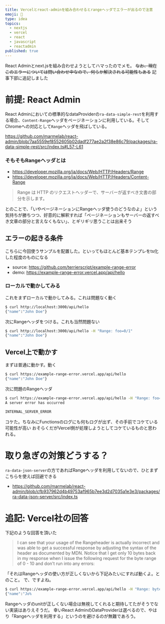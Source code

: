 ```yaml
---
title: Vercelとreact-adminを組み合わせるとrangeヘッダでエラーが出るので注意
emoji: 🥀
type: idea
topics:
  - nextjs
  - vercel
  - react
  - javascript
  - reactadmin
published: true
---
```


React Adminとnext.jsを組み合わせようとしてハマったのでメモ。
~~なお、現在このエラーについては問い合わせ中なので、何らか解決される可能性もある~~ 記事下部に追記しました

# 前提: React Admin

React Adminにおいての標準的なdataProviderの`ra-data-simple-rest`を利用する場合、`Content-Range`ヘッダをページネーションに利用している。そしてChromeへの対応として`Range`ヘッダを飛ばしている。

https://github.com/marmelab/react-admin/blob/7aa5559ef8552605b02dadf277ae2a2f38e86c79/packages/ra-data-simple-rest/src/index.ts#L57-L61


### そもそもRangeヘッダとは

* https://developer.mozilla.org/ja/docs/Web/HTTP/Headers/Range
* https://developer.mozilla.org/ja/docs/Web/HTTP/Headers/Content-Range

> Range は HTTP のリクエストヘッダーで、サーバーが返すべき文書の部分を示します。

とのことで、「いやページネーションにRangeヘッダ使うのどうなのよ」という気持ちが勝ちつつ、好意的に解釈すれば「ページネーションもサーバーの返すべき文章の部分と言えなくもない」、とギリギリ思うことは出来そう

## エラーの起きる条件

こちらに今回使うサンプルを配置した。といってもほとんど基本テンプレをts化した程度のものになる
* source: https://github.com/terrierscript/example-range-error
* demo: https://example-range-error.vercel.app/api/hello



### ローカルで動かしてみる
これをまずローカルで動かしてみる。これは問題なく動く

```bash
$ curl http://localhost:3000/api/hello
{"name":"John Doe"}
```

次にRangeヘッダをつける。これも当然問題ない

```bash
$ curl http://localhost:3000/api/hello -H "Range: foo=0/1"
{"name":"John Doe"}
```

## Vercel上で動かす

まずは普通に動かす。動く

```bash
$ curl https://example-range-error.vercel.app/api/hello
{"name":"John Doe"}
```

次に問題のRangeヘッダ

```bash
$ curl https://example-range-error.vercel.app/api/hello -H "Range: foo=0/1"
A server error has occurred

INTERNAL_SERVER_ERROR
```

コケた。ちなみにFunctionsのログにも何もログが出ず、その手前でコケている可能性が高い
おそらくだがVercel側が処理しようとしてコケているものと思われる。

# 取り急ぎの対策どうする？

`ra-data-json-server`の方であればRangeヘッダを利用してないので、ひとまずこちらを使えば回避できる

* https://github.com/marmelab/react-admin/blob/cfb937962d4b49753af965b7ee3d2d7035a1e3e3/packages/ra-data-json-server/src/index.ts

# 追記: Vercel社の回答

下記のような回答を頂いた

> I can see that your usage of the Range​header is actually incorrect and was able to get a successful response by adjusting the syntax of the header as documented by MDN.
> Notice that I get only 10 bytes back in my response when I issue the following request for the byte range of 0 - 10 and don't run into any errors:

「それはRangeヘッダの使い方が正しくないから下記みたいにすれば動くよ。とのこと。
で、ですよね。

```bash
$ curl https://example-range-error.vercel.app/api/hello -H "Range: bytes=0-10"
{"name":"Jo%
```

Rangeヘッダのunitが正しくない場合は無視してくれると期待してたがそうでない実装はありえそうだ。
幸いReact AdminのDataProviderは選べるので、やはり「Rangeヘッダを利用する」というのを避けるのが無難であろう。